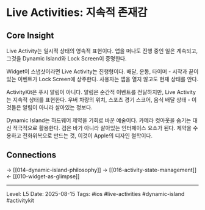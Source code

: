 # Live Activities: 지속적 존재감

## Core Insight
Live Activity는 일시적 상태의 영속적 표현이다. 앱을 떠나도 진행 중인 일은 계속되고, 그것을 Dynamic Island와 Lock Screen이 증명한다.

Widget이 스냅샷이라면 Live Activity는 진행형이다. 배달, 운동, 타이머 - 시작과 끝이 있는 이벤트가 Lock Screen에 상주한다. 사용자는 앱을 열지 않고도 현재 상태를 안다. 

ActivityKit은 푸시 알림이 아니다. 알림은 순간적 이벤트를 전달하지만, Live Activity는 지속적 상태를 표현한다. 우버 차량의 위치, 스포츠 경기 스코어, 음식 배달 상태 - 이것들은 알림이 아니라 살아있는 정보다.

Dynamic Island는 하드웨어 제약을 기회로 바꾼 예술이다. 카메라 컷아웃을 숨기는 대신 적극적으로 활용한다. 검은 바가 아니라 살아있는 인터페이스 요소가 된다. 제약을 수용하고 전화위복으로 만드는 것, 이것이 Apple의 디자인 철학이다.

## Connections
→ [[014-dynamic-island-philosophy]]
→ [[016-activity-state-management]]
← [[010-widget-as-glimpse]]

---
Level: L5
Date: 2025-08-15
Tags: #ios #live-activities #dynamic-island #activitykit